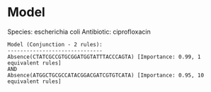 
# Model

Species: escherichia coli
Antibiotic: ciprofloxacin

```
Model (Conjunction - 2 rules):
------------------------------
Absence(CTATCGCCGTGCGGATGGTATTTACCCAGTA) [Importance: 0.99, 1 equivalent rules]
AND
Absence(ATGGCTGCGCCATACGGACGATCGTGTCATA) [Importance: 0.95, 10 equivalent rules]

```

